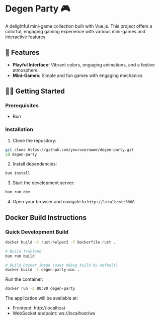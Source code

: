 # Degen Party 🎮

A delightful mini-game collection built with Vue.js. This project offers a colorful, engaging gaming experience with various mini-games and interactive features.

## 🍄 Features

- **Playful Interface:** Vibrant colors, engaging animations, and a festive atmosphere
- **Mini-Games:** Simple and fun games with engaging mechanics

## 🏃‍♂️ Getting Started

### Prerequisites

- Bun

### Installation

1. Clone the repository:

```bash
git clone https://github.com/yourusername/degen-party.git
cd degen-party
```

2. Install dependencies:

```bash
bun install
```

3. Start the development server:

```bash
bun run dev
```

4. Open your browser and navigate to `http://localhost:3000`

## Docker Build Instructions

### Quick Development Build

```bash
docker build -t rust-helper2 -f Dockerfile.rust .

# Build frontend
bun run build

# Build Docker image (uses debug build by default)
docker build -t degen-party-mac .
```

Run the container:

```bash
docker run -p 80:80 degen-party
```

The application will be available at:

- Frontend: http://localhost
- WebSocket endpoint: ws://localhost/ws
